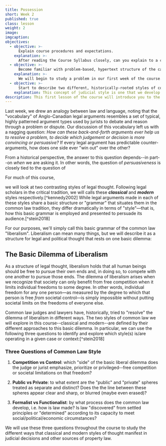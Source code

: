 ```yaml
---
title: Possession
short: Week 2
published: true
class: lesson
weight: 2
image: 
imgcaption:  
objectives:
  - objective: >-
      Explain course procedures and expectations.
    explanation: >-
      After reading the Course Syllabus closely, can you explain to a classmate who might have missed this first week the key information they will need in order to navigate the course?
  - objective: >-
      Become familiar with problem-based, hypertext structure of the casebook and the course readings. 
    explanation: >-
      We will begin to study a problem in our first week of the course. Consider how this approach, along with the linked structure of the reading materials, is designed to help you explore and develop a critical analysis of the readings. 
  - objective: >-
      Start to describe two different, historically-rooted styles of common law reasoning.
    explanation: This concept of judicial style is one that we develop and will use throughout the course. This week, you will be asked to start comparing two different styles in Harrison v Carswell and to discuss the implications of their differences.  
description: This first lesson of the course will introduce you to the course structure and syllabus and help you to get started working with our problem-based learning model.
---
```


Last week, we drew an analogy between law and language, noting that the "vocabulary" of Anglo-Canadian legal arguments resembles a set of typical, highly patterned argument types used by jurists to debate and reason through a problem or dispute. Our discussion of this vocabulary left us with a nagging question: *How can these back-and-forth arguments ever help us to resolve a problem, to decide which judgement or decision is more convincing or persuasive?* If every legal argument has predictable counter-arguments, how does one side ever "win out" over the other?

From a historical perspective, the answer to this question depends--in part--on *when* we are asking it. In other words, the question of *persuasiveness* is closely tied to the question of 

For much of this course, 


we will look at two contrasting styles of legal thought. Following legal scholars in the critical tradition, we will calls these ***classical*** and ***modern*** styles respectively.[^kennedy2002]  While legal arguments made in each of these styles share a basic structure or "grammar" that situates them in the common law tradition, they differ dramatically in terms of "style"—that is, how this basic grammar is employed and presented to persuade its audience.[^stein2018]

For our purposes, we'll simply call this basic grammar of the common law "liberalism". Liberalism can mean many things, but we will describe it as a structure for legal and political thought that rests on one basic dilemma:



## The Basic Dilemma of Liberalism

As a structure of legal thought, liberalism holds that all human beings should be free to pursue their own ends and, in doing so, to compete with one another to pursue those ends. The dilemma of liberalism arises when we recognize that society can only benefit from free competition when it limits individual freedoms to some degree. In other words, individual freedom for any one person—as measured by the degree to which that person is free *from* societal control—is simply impossible without putting societal limits on the freedoms of everyone else.


Common law judges and lawyers have, historically, tried to "resolve" the dilemma of liberalism in different ways. The two styles of common law we will explore in this course--classical and modern--are defined by their different approaches to this basic dilemma. In particular, we can use the following three questions to identify and explore which style(s) is/are operating in a given case or context:[^stein2018]


### Three Questions of Common Law Style

1. **Competition vs Control**: which "side" of the basic liberal dilemma does the judge or jurist emphasize, prioritize or privileged--free competition or societal limitations on that freedom?

2. **Public vs Private**: to what extent are the "public" and "private" spheres treated as separate and distinct? Does the the line between these spheres appear clear and sharp, or blurred (maybe even erased)? 

3. **Formalist vs Functionalist**: by what process does the common law develop, i.e. how is law made? Is law "discovered" from settled principles or "determined" according to its capacity to meet social/political/economic circumstances? 

We will use these three questions throughout the course to study the different ways that classical and modern styles of thought manifest in judicial decisions and other sources of property law.

